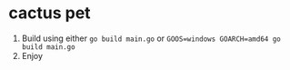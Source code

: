 # cactus pet
1. Build using either `go build main.go` or `GOOS=windows GOARCH=amd64 go build main.go`
2. Enjoy

